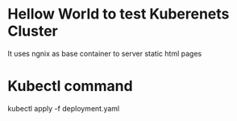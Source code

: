# Hellow World to test Kuberenets Cluster

It uses ngnix as base container to server static html pages

# Kubectl command

kubectl apply -f deployment.yaml